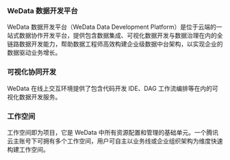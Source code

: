 ### WeData 数据开发平台
WeData 数据开发平台（WeData Data Development Platform）是位于云端的一站式数据协作开发平台，提供包含数据集成、可视化数据开发与数据治理在内的全链路数据开发能力，帮助数据工程师高效构建企业级数据中台架构，以实现企业的数据驱动业务增长。

### 可视化协同开发
WeData 在线上交互环境提供了包含代码开发 IDE、DAG 工作流编排等在内的可视化数据开发服务。

### 工作空间
工作空间即为项目，它是 WeData 中所有资源配置和管理的基础单元。一个腾讯云主账号下可拥有多个工作空间，用户可自主以业务线或企业组织架构为维度快速构建工作空间。

